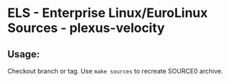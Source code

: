 # ELS - Enterprise Linux/EuroLinux Sources - plexus-velocity
 
## Usage:
  Checkout branch or tag. Use `make sources` to recreate  SOURCE0 archive.
